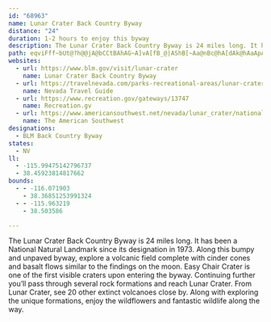 ```yaml
---
id: "68963"
name: Lunar Crater Back Country Byway
distance: "24"
duration: 1-2 hours to enjoy this byway
description: The Lunar Crater Back Country Byway is 24 miles long. It has been a National Natural Landmark since its designation in 1973.
path: eqviFff~bUt@?h@@jA@bCCtBAhAG~A]vA[fB_@|AShB[~Aa@nBc@hA[dAk@hAaApAsAxBkBnAeAzAuAbAgALMRKRMJGHKJIHMJMHKHGFCHEHKDKBIBG?O?KAQAQ?I?I@KBGJKHCLC~@EH?HCDEHIDGDOx@oCNa@LMn@c@~@m@~AaBdCgB^[R[jAcB|A_CrAuAfA}@j@]h@UvA]bBSxAKfAMfAc@nAw@nAu@fAq@t@c@nFaDdHgEhKgHnf@{\hf@yV~DJhEiBnb@wMzQaFtP_GhJ_K`C_BTOpCrBv@jEx@~BdC|A~LKlRx@zGl@~A~@vCl@tAxB~AxDhAhFzB~FbEnGnPvQzEtGtCrHvLrXlC~HdBxHlApMfEnSVnHhBxFzHfRf@lDHdCh@xD~AbHpCdFlBtMt@|MvC`DlAh@lC`@ZLfEtAxKjGxG`BfIfDzAbBbKjUdAlDj@fDLr@d@jSFb@D\JdA@r@Gp@mBrFqEvMuDpKcDpJaH~RiGvQwE|MyVdl@wCpMmBfFcBdKJvCl@rBlA~Bl@hC?hDcArN_BfFiE|KmG`JwDzAgAz@e@r@Gr@iEdAGPiB`@qDjC{BxFIjA_@Z_@~F{@fDyAh@_BxB{B~Fq@l@kg@vGGPwIr@oDeAyEsAe`AoXiCu@ut@cSi_@eKeQyE{^_KwMi@iXiAsRu@yBIof@}Au{AmFoKQmFWo}@{C{A?mf@_g@{LaMcnAwpAeHyGkAiAm@kIGaBW{Hc@iv@UaOOgDu@uRgBkWq@eSTaIrHjAnKzDfIxDlBf@hLpA~BpAfPzLrCnCbJpGlDhFlFxDZdA~KzBvBHtIz@rBtAtBDpB~@zB?~Dm@hBKpBg@pFKv@s@lEyB~FyB~As@vAWxD{CrA]x@m@`C}C~Ag@FW~@I~Bq@rBk@~EqEzFmDbJkEdFsFpCuAzCo@pHEhEyPvAkIbBiRXgJIuF
websites:
  - url: https://www.blm.gov/visit/lunar-crater
    name: Lunar Crater Back Country Byway
  - url: https://travelnevada.com/parks-recreational-areas/lunar-crater-backcountry-byway/
    name: Nevada Travel Guide
  - url: https://www.recreation.gov/gateways/13747
    name: Recreation.gv
  - url: https://www.americansouthwest.net/nevada/lunar_crater/national_natural_landmark.html
    name: The American Southwest
designations:
  - BLM Back Country Byway
states:
  - NV
ll:
  - -115.99475142796737
  - 38.45923814817662
bounds:
  - - -116.071903
    - 38.36851253991324
  - - -115.963219
    - 38.503586

---
```


The Lunar Crater Back Country Byway is 24 miles long. It has been a National Natural Landmark since its designation in 1973.  Along this bumpy and unpaved byway, explore a volcanic field complete with cinder cones and basalt flows similar to the findings on the moon. Easy Chair Crater is one of the first visible craters upon entering the byway.  Continuing further you’ll pass through several rock formations and reach Lunar Crater.  From Lunar Crater, see 20 other extinct volcanoes close by.  Along with exploring the unique formations, enjoy the wildflowers and fantastic wildlife along the way.
